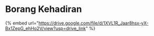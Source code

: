 # Borang Kehadiran

{% embed url="https://drive.google.com/file/d/1XVL1R_Jaar8hsx-yX-Bx1ZepG_ehHo2V/view?usp=drive_link" %}
